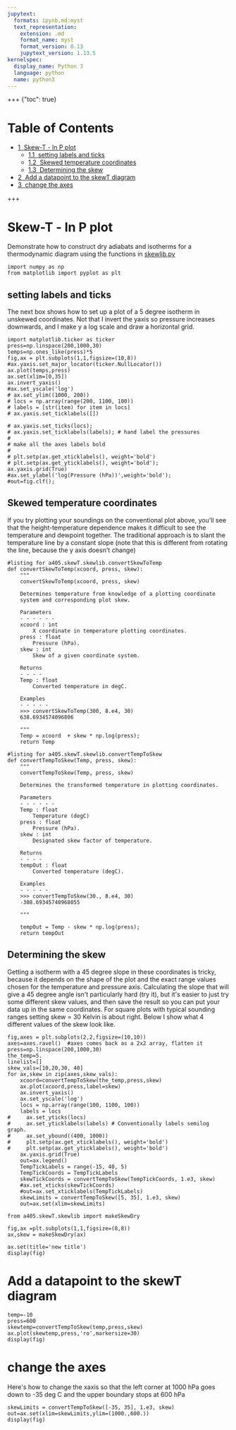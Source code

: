 ```yaml
---
jupytext:
  formats: ipynb,md:myst
  text_representation:
    extension: .md
    format_name: myst
    format_version: 0.13
    jupytext_version: 1.13.5
kernelspec:
  display_name: Python 3
  language: python
  name: python3
---
```


+++ {"toc": true}

<h1>Table of Contents<span class="tocSkip"></span></h1>
<div class="toc" style="margin-top: 1em;"><ul class="toc-item"><li><span><a href="#Skew-T---ln-P-plot" data-toc-modified-id="Skew-T---ln-P-plot-1"><span class="toc-item-num">1&nbsp;&nbsp;</span>Skew-T - ln P plot</a></span><ul class="toc-item"><li><span><a href="#setting-labels-and-ticks" data-toc-modified-id="setting-labels-and-ticks-1.1"><span class="toc-item-num">1.1&nbsp;&nbsp;</span>setting labels and ticks</a></span></li><li><span><a href="#Skewed-temperature-coordinates" data-toc-modified-id="Skewed-temperature-coordinates-1.2"><span class="toc-item-num">1.2&nbsp;&nbsp;</span>Skewed temperature coordinates</a></span></li><li><span><a href="#Determining-the-skew" data-toc-modified-id="Determining-the-skew-1.3"><span class="toc-item-num">1.3&nbsp;&nbsp;</span>Determining the skew</a></span></li></ul></li><li><span><a href="#Add-a-datapoint-to-the-skewT-diagram" data-toc-modified-id="Add-a-datapoint-to-the-skewT-diagram-2"><span class="toc-item-num">2&nbsp;&nbsp;</span>Add a datapoint to the skewT diagram</a></span></li><li><span><a href="#change-the-axes" data-toc-modified-id="change-the-axes-3"><span class="toc-item-num">3&nbsp;&nbsp;</span>change the axes</a></span></li></ul></div>

+++

# Skew-T - ln P plot

Demonstrate how to construct dry adiabats and isotherms for
a thermodynamic diagram using the functions in
[skewlib.py](https://github.com/phaustin/atsc405_2018/blob/master/a405/skewT/skewlib.py)

```{code-cell} ipython3
import numpy as np
from matplotlib import pyplot as plt
```

## setting labels and ticks

The next box shows how to set up a plot of a 5 degree isotherm in
unskewed coordinates.   Not that I invert the yaxis so pressure increases
downwards, and I make y a log scale and draw a horizontal grid.

```{code-cell} ipython3
import matplotlib.ticker as ticker
press=np.linspace(200,1000,30)
temps=np.ones_like(press)*5
fig,ax = plt.subplots(1,1,figsize=(10,8))
#ax.yaxis.set_major_locator(ticker.NullLocator())
ax.plot(temps,press)
ax.set(xlim=[0,35])
ax.invert_yaxis()
#ax.set_yscale('log')
# ax.set_ylim((1000, 200))
# locs = np.array(range(200, 1100, 100))
# labels = [str(item) for item in locs]
# ax.yaxis.set_ticklabels([])

# ax.yaxis.set_ticks(locs);
# ax.yaxis.set_ticklabels(labels); # hand label the pressures
#
# make all the axes labels bold
#
# plt.setp(ax.get_xticklabels(), weight='bold')
# plt.setp(ax.get_yticklabels(), weight='bold');
ax.yaxis.grid(True)
#ax.set_ylabel('log(Pressure (hPa))',weight='bold');
#out=fig.clf();
```

## Skewed temperature coordinates

If you try plotting your soundings on the conventional plot above, you'll see
that the height-temperature dependence makes it difficult to see the temperature
and dewpoint together.  The traditional approach is to slant the temperature
line by a constant slope (note that this is different from rotating the line,
because the y axis doesn't change)

```{code-cell} ipython3
#listing for a405.skewT.skewlib.convertSkewToTemp
def convertSkewToTemp(xcoord, press, skew):
    """
    convertSkewToTemp(xcoord, press, skew)

    Determines temperature from knowledge of a plotting coordinate
    system and corresponding plot skew.
    
    Parameters
    - - - - - -
    xcoord : int
        X coordinate in temperature plotting coordinates.
    press : float
        Pressure (hPa).
    skew : int
        Skew of a given coordinate system.

    Returns
    - - - -
    Temp : float
        Converted temperature in degC.

    Examples
    - - - - -
    >>> convertSkewToTemp(300, 8.e4, 30)
    638.6934574096806
    
    """
    Temp = xcoord  + skew * np.log(press);
    return Temp

#listing for a405.skewT.skewlib.convertTempToSkew
def convertTempToSkew(Temp, press, skew):
    """
    convertTempToSkew(Temp, press, skew)

    Determines the transformed temperature in plotting coordinates.
    
    Parameters
    - - - - - -
    Temp : float
        Temperature (degC)
    press : float
        Pressure (hPa).
    skew : int
        Designated skew factor of temperature.

    Returns
    - - - -
    tempOut : float
        Converted temperature (degC).

    Examples
    - - - - -
    >>> convertTempToSkew(30., 8.e4, 30)
    -308.69345740968055
    
    """
    
    tempOut = Temp - skew * np.log(press);
    return tempOut
```

## Determining the skew

Getting a isotherm with a 45 degree slope in these coordinates is tricky, because it depends on
the shape of the plot and the exact range values chosen for the temperature and pressure axis.
Calculating the slope that will give a 45 degree angle isn't particularly hard (try it), but
it's easier to just try some different skew values, and then save the result so you can put
your data up in the same coordinates.  For square plots with typical sounding ranges setting
skew = 30 Kelvin  is about right.  Below I show what 4 different values of the skew look like.

```{code-cell} ipython3
fig,axes = plt.subplots(2,2,figsize=(10,10))
axes=axes.ravel()  #axes comes back as a 2x2 array, flatten it
press=np.linspace(200,1000,30)
the_temp=5.
linelist=[]
skew_vals=[10,20,30, 40]
for ax,skew in zip(axes,skew_vals):
    xcoord=convertTempToSkew(the_temp,press,skew)
    ax.plot(xcoord,press,label=skew)
    ax.invert_yaxis()
    ax.set_yscale('log')
    locs = np.array(range(100, 1100, 100))
    labels = locs
#     ax.set_yticks(locs)
#     ax.set_yticklabels(labels) # Conventionally labels semilog graph.
#     ax.set_ybound((400, 1000))
#     plt.setp(ax.get_xticklabels(), weight='bold')
#     plt.setp(ax.get_yticklabels(), weight='bold')
    ax.yaxis.grid(True)
    out=ax.legend()
    TempTickLabels = range(-15, 40, 5)
    TempTickCoords = TempTickLabels
    skewTickCoords = convertTempToSkew(TempTickCoords, 1.e3, skew)
    #ax.set_xticks(skewTickCoords)
    #out=ax.set_xticklabels(TempTickLabels)
    skewLimits = convertTempToSkew([5, 35], 1.e3, skew)
    out=ax.set(xlim=skewLimits)
```

```{code-cell} ipython3
from a405.skewT.skewlib import makeSkewDry
```

```{code-cell} ipython3
fig,ax =plt.subplots(1,1,figsize=(8,8))
ax,skew = makeSkewDry(ax)
```

```{code-cell} ipython3
ax.set(title='new title')
display(fig)
```

# Add a datapoint to the skewT diagram

```{code-cell} ipython3
temp=-10
press=600
skewtemp=convertTempToSkew(temp,press,skew)
ax.plot(skewtemp,press,'ro',markersize=30)
display(fig)
```

# change the axes

Here's how to change the xaxis so that the left corner at 1000 hPa goes down to -35 deg C
and the upper boundary stops at 600 hPa

```{code-cell} ipython3
skewLimits = convertTempToSkew([-35, 35], 1.e3, skew)
out=ax.set(xlim=skewLimits,ylim=(1000.,600.))
display(fig)
```

```{code-cell} ipython3

```
